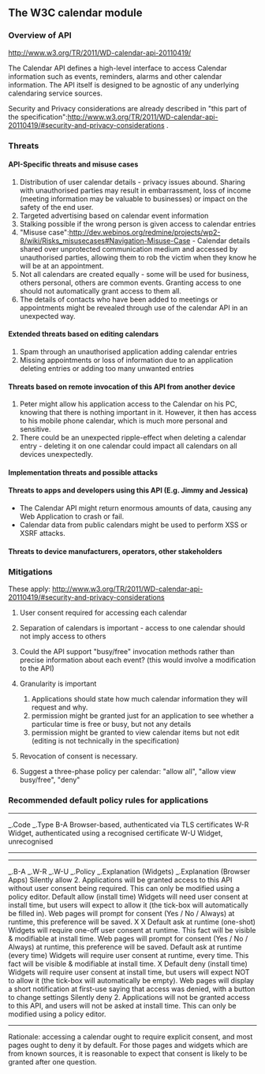 The W3C calendar module
-----------------------

### Overview of API

http://www.w3.org/TR/2011/WD-calendar-api-20110419/

The Calendar API defines a high-level interface to access Calendar information such as events, reminders, alarms and other calendar information. The API itself is designed to be agnostic of any underlying calendaring service sources.

Security and Privacy considerations are already described in "this part of the specification":http://www.w3.org/TR/2011/WD-calendar-api-20110419/#security-and-privacy-considerations .

### Threats

#### API-Specific threats and misuse cases

1.  Distribution of user calendar details - privacy issues abound. Sharing with unauthorised parties may result in embarrassment, loss of income (meeting information may be valuable to businesses) or impact on the safety of the end user.
2.  Targeted advertising based on calendar event information
3.  Stalking possible if the wrong person is given access to calendar entries
4.  "Misuse case":http://dev.webinos.org/redmine/projects/wp2-8/wiki/Risks_misusecases#Navigation-Misuse-Case - Calendar details shared over unprotected communication medium and accessed by unauthorised parties, allowing them to rob the victim when they know he will be at an appointment.
5.  Not all calendars are created equally - some will be used for business, others personal, others are common events. Granting access to one should not automatically grant access to them all.
6.  The details of contacts who have been added to meetings or appointments might be revealed through use of the calendar API in an unexpected way.

#### Extended threats based on editing calendars

1.  Spam through an unauthorised application adding calendar entries
2.  Missing appointments or loss of information due to an application deleting entries or adding too many unwanted entries

#### Threats based on remote invocation of this API from another device

1.  Peter might allow his application access to the Calendar on his PC, knowing that there is nothing important in it. However, it then has access to his mobile phone calendar, which is much more personal and sensitive.
2.  There could be an unexpected ripple-effect when deleting a calendar entry - deleting it on one calendar could impact all calendars on all devices unexpectedly.

#### Implementation threats and possible attacks

#### Threats to apps and developers using this API (E.g. Jimmy and Jessica)

-   The Calendar API might return enormous amounts of data, causing any Web Application to crash or fail.
-   Calendar data from public calendars might be used to perform XSS or XSRF attacks.

#### Threats to device manufacturers, operators, other stakeholders

### Mitigations

These apply: http://www.w3.org/TR/2011/WD-calendar-api-20110419/#security-and-privacy-considerations

1.  User consent required for accessing each calendar
2.  Separation of calendars is important - access to one calendar should not imply access to others
3.  Could the API support "busy/free" invocation methods rather than precise information about each event? (this would involve a modification to the API)
4.  Granularity is important
    1.  Applications should state how much calendar information they will request and why.
    2.  permission might be granted just for an application to see whether a particular time is free or busy, but not any details
    3.  permission might be granted to view calendar items but not edit (editing is not technically in the specification)

5.  Revocation of consent is necessary.
6.  Suggest a three-phase policy per calendar: "allow all", "allow view busy/free", "deny"

### Recommended default policy rules for applications

  ------------- ------------------------------------------------------
  _.Code   _.Type
  B-A           Browser-based, authenticated via TLS certificates
  W-R           Widget, authenticated using a recognised certificate
  W-U           Widget, unrecognised
  ------------- ------------------------------------------------------

  ------------ ------------ ------------ ----------------------------------- -------------------------------------------------------------------------------------------------------------------------------------------------------- -------------------------------------------------------------------------------------------------------------------------- -- -- -- -- ------------------------------------- ------------------------------------------------------------------------------------------------------------------------------------------- ------------------------------------------------------------------
  _.B-A   _.W-R   _.W-U   _.Policy                       _.Explanation (Widgets)                                                                                                                             _.Explanation (Browser Apps)                                                                                                      Silently allow                        2. Applications will be granted access to this API without user consent being required. This can only be modified using a policy editor.
                                         Default allow (install time)        Widgets will need user consent at install time, but users will expect to allow it (the tick-box will automatically be filled in).                        Web pages will prompt for consent (Yes / No / Always) at runtime, this preference will be saved.
  X            X                         Default ask at runtime (one-shot)   Widgets will require one-off user consent at runtime. This fact will be visible & modifiable at install time.                                            Web pages will prompt for consent (Yes / No / Always) at runtime, this preference will be saved.                                       Default ask at runtime (every time)   Widgets will require user consent at runtime, every time. This fact will be visible & modifiable at install time.
                            X            Default deny (install time)         Widgets will require user consent at install time, but users will expect NOT to allow it (the tick-box will automatically be empty).                     Web pages will display a short notification at first-use saying that access was denied, with a button to change settings
                                         Silently deny                       2. Applications will not be granted access to this API, and users will not be asked at install time. This can only be modified using a policy editor.
  ------------ ------------ ------------ ----------------------------------- -------------------------------------------------------------------------------------------------------------------------------------------------------- -------------------------------------------------------------------------------------------------------------------------- -- -- -- -- ------------------------------------- ------------------------------------------------------------------------------------------------------------------------------------------- ------------------------------------------------------------------

Rationale: accessing a calendar ought to require explicit consent, and most pages ought to deny it by default. For those pages and widgets which are from known sources, it is reasonable to expect that consent is likely to be granted after one question.

